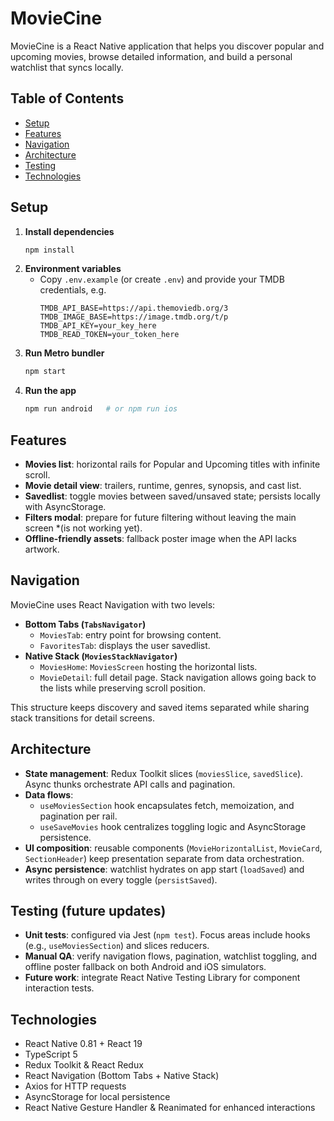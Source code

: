 # MovieCine

MovieCine is a React Native application that helps you discover popular and upcoming movies, browse detailed information, and build a personal watchlist that syncs locally.

## Table of Contents
- [Setup](#setup)
- [Features](#features)
- [Navigation](#navigation)
- [Architecture](#architecture)
- [Testing](#testing)
- [Technologies](#technologies)

## Setup
1. **Install dependencies**
   ```bash
   npm install
   ```
2. **Environment variables**
   - Copy `.env.example` (or create `.env`) and provide your TMDB credentials, e.g.
     ```env
     TMDB_API_BASE=https://api.themoviedb.org/3
     TMDB_IMAGE_BASE=https://image.tmdb.org/t/p
     TMDB_API_KEY=your_key_here
     TMDB_READ_TOKEN=your_token_here
     ```
3. **Run Metro bundler**
   ```bash
   npm start
   ```
4. **Run the app**
   ```bash
   npm run android   # or npm run ios
   ```

## Features
- **Movies list**: horizontal rails for Popular and Upcoming titles with infinite scroll.
- **Movie detail view**: trailers, runtime, genres, synopsis, and cast list.
- **Savedlist**: toggle movies between saved/unsaved state; persists locally with AsyncStorage.
- **Filters modal**: prepare for future filtering without leaving the main screen *(is not working yet).
- **Offline-friendly assets**: fallback poster image when the API lacks artwork.

## Navigation
MovieCine uses React Navigation with two levels:
- **Bottom Tabs (`TabsNavigator`)**
  - `MoviesTab`: entry point for browsing content.
  - `FavoritesTab`: displays the user savedlist.
- **Native Stack (`MoviesStackNavigator`)**
  - `MoviesHome`: `MoviesScreen` hosting the horizontal lists.
  - `MovieDetail`: full detail page. Stack navigation allows going back to the lists while preserving scroll position.

This structure keeps discovery and saved items separated while sharing stack transitions for detail screens.

## Architecture
- **State management**: Redux Toolkit slices (`moviesSlice`, `savedSlice`). Async thunks orchestrate API calls and pagination.
- **Data flows**:
  - `useMoviesSection` hook encapsulates fetch, memoization, and pagination per rail.
  - `useSaveMovies` hook centralizes toggling logic and AsyncStorage persistence.
- **UI composition**: reusable components (`MovieHorizontalList`, `MovieCard`, `SectionHeader`) keep presentation separate from data orchestration.
- **Async persistence**: watchlist hydrates on app start (`loadSaved`) and writes through on every toggle (`persistSaved`).

## Testing (future updates)
- **Unit tests**: configured via Jest (`npm test`). Focus areas include hooks (e.g., `useMoviesSection`) and slices reducers.
- **Manual QA**: verify navigation flows, pagination, watchlist toggling, and offline poster fallback on both Android and iOS simulators.
- **Future work**: integrate React Native Testing Library for component interaction tests.

## Technologies
- React Native 0.81 + React 19
- TypeScript 5
- Redux Toolkit & React Redux
- React Navigation (Bottom Tabs + Native Stack)
- Axios for HTTP requests
- AsyncStorage for local persistence
- React Native Gesture Handler & Reanimated for enhanced interactions
